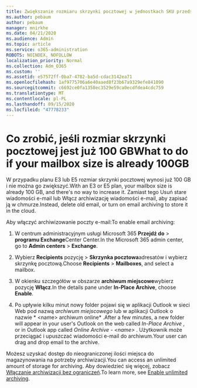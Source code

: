 ```yaml
---
title: Zwiększanie rozmiaru skrzynki pocztowej w jednostkach SKU przedsiębiorstwa
ms.author: pebaum
author: pebaum
manager: mnirkhe
ms.date: 04/21/2020
ms.audience: Admin
ms.topic: article
ms.service: o365-administration
ROBOTS: NOINDEX, NOFOLLOW
localization_priority: Normal
ms.collection: Adm_O365
ms.custom: ''
ms.assetid: e57572ff-0ba7-4782-ba5d-cdac3142ea71
ms.openlocfilehash: 1af9775706a6e40aaed8f23b67a9329efe841090
ms.sourcegitcommit: c6692ce0fa1358ec3529e59ca0ecdfdea4cdc759
ms.translationtype: MT
ms.contentlocale: pl-PL
ms.lasthandoff: 09/15/2020
ms.locfileid: "47778233"
---
```

# <a name="what-to-do-if-your-mailbox-size-is-already-100gb"></a><span data-ttu-id="030bd-102">Co zrobić, jeśli rozmiar skrzynki pocztowej jest już 100 GB</span><span class="sxs-lookup"><span data-stu-id="030bd-102">What to do if your mailbox size is already 100GB</span></span>

<span data-ttu-id="030bd-103">W przypadku planu E3 lub E5 rozmiar skrzynki pocztowej wynosi już 100 GB i nie można go zwiększyć.</span><span class="sxs-lookup"><span data-stu-id="030bd-103">With an E3 or E5 plan, your mailbox size is already 100 GB, and there's no way to increase it.</span></span> <span data-ttu-id="030bd-104">Zamiast tego Usuń stare wiadomości e-mail lub Włącz archiwizację wiadomości e-mail, aby zapisać ją w chmurze.</span><span class="sxs-lookup"><span data-stu-id="030bd-104">Instead, delete old email, or turn on email archiving to store it in the cloud.</span></span> 
  
<span data-ttu-id="030bd-105">Aby włączyć archiwizowanie poczty e-mail:</span><span class="sxs-lookup"><span data-stu-id="030bd-105">To enable email archiving:</span></span>
  
1. <span data-ttu-id="030bd-106">W centrum administracyjnym usługi Microsoft 365 **Przejdź do** \> **programu Exchange**Center Center.</span><span class="sxs-lookup"><span data-stu-id="030bd-106">In the Microsoft 365 admin center, go to **Admin centers** \> **Exchange**.</span></span> 
    
2. <span data-ttu-id="030bd-107">Wybierz **Recipients** pozycję \> **Skrzynka pocztowa**adresatów i wybierz skrzynkę pocztową.</span><span class="sxs-lookup"><span data-stu-id="030bd-107">Choose **Recipients** \> **Mailboxes**, and select a mailbox.</span></span> 
    
3. <span data-ttu-id="030bd-108">W okienku szczegółów w obszarze **archiwum miejscowe**wybierz pozycję **Włącz**.</span><span class="sxs-lookup"><span data-stu-id="030bd-108">In the details pane under **In-Place Archive**, choose **Enable**.</span></span> 
    
4. <span data-ttu-id="030bd-109">Po upływie kilku minut nowy folder pojawi się w aplikacji Outlook w sieci Web pod nazwą *archiwum miejscowego* lub w aplikacji Outlook o nazwie \* \<name\> archiwum online\* .</span><span class="sxs-lookup"><span data-stu-id="030bd-109">After a few minutes, a new folder will appear in your user's Outlook on the web called  *In-Place Archive*  , or in Outlook app called  *Online Archive - \<name\>*  .</span></span> <span data-ttu-id="030bd-110">Użytkownik może przeciągać i upuszczać wiadomości e-mail do archiwum.</span><span class="sxs-lookup"><span data-stu-id="030bd-110">Your user can drag and drop email to the archive.</span></span> 
    
<span data-ttu-id="030bd-111">Możesz uzyskać dostęp do nieograniczonej ilości miejsca do magazynowania na potrzeby archiwizacji.</span><span class="sxs-lookup"><span data-stu-id="030bd-111">You can access an unlimited amount of storage for archiving.</span></span> <span data-ttu-id="030bd-112">Aby dowiedzieć się więcej, zobacz [Włączanie archiwizacji bez ograniczeń](https://docs.microsoft.com/microsoft-365/compliance/enable-unlimited-archiving).</span><span class="sxs-lookup"><span data-stu-id="030bd-112">To learn more, see [Enable unlimited archiving](https://docs.microsoft.com/microsoft-365/compliance/enable-unlimited-archiving).</span></span>
  

